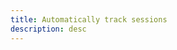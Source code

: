 ```yaml
---
title: Automatically track sessions
description: desc
---
```


<inline-fragment platform="js" src="~/lib/analytics/fragments/js/autotrack.md"></inline-fragment>
<inline-fragment platform="ios" src="~/lib/analytics/fragments/autotrack.md"></inline-fragment>
<inline-fragment platform="android" src="~/lib/analytics/fragments/autotrack.md"></inline-fragment>